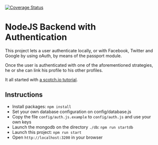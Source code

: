 [![Coverage Status](https://coveralls.io/repos/github/fjrd84/generic-backend/badge.svg?branch=master)](https://coveralls.io/github/fjrd84/generic-backend?branch=master)

# NodeJS Backend with Authentication

This project lets a user authenticate locally, or with Facebook, Twitter and Google by using oAuth, by 
means of the passport module.

Once the user is authenticated with one of the aforementioned strategies, he or she can link his profile to 
his other profiles.

It all started with [a scotch.io tutorial](https://scotch.io/tutorials/easy-node-authentication-setup-and-local).

## Instructions

- Install packages: `npm install`
- Set your own database configuration on config/database.js
- Copy the file `config/auth.js.example` to `config/auth.js` and use your own keys
- Launch the mongodb on the directory `./db`: `npm run startdb`
- Launch this project: `npm run start`
- Open `http://localhost:3200` in your browser
